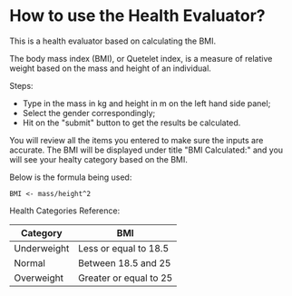 How to use the Health Evaluator?
========================================================

This is a health evaluator based on calculating the BMI.

The body mass index (BMI), or Quetelet index, is a measure of relative weight based on the mass and height of an individual.

Steps:

* Type in the mass in kg and height in m on the left hand side panel;
* Select the gender correspondingly;
* Hit on the "submit" button to get the results be calculated.

You will review all the items you entered to make sure the inputs are accurate. 
The BMI will be displayed under title "BMI Calculated:" and you will see your healty category based on the BMI.

Below is the formula being used:

```
BMI <- mass/height^2
```

Health Categories Reference:

| Category        | BMI         |   
|-----------------|-------------|
| Underweight     | Less or equal to 18.5      |
| Normal          | Between 18.5 and 25        | 
| Overweight      | Greater or equal to 25     |   



